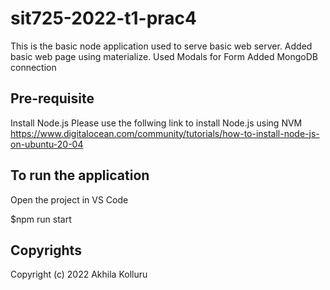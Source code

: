 # sit725-2022-t1-prac4

This is the basic node application used to serve basic web server.
Added basic web page using materialize.
Used Modals for Form
Added MongoDB connection

## Pre-requisite

Install Node.js
Please use the follwing link to install Node.js using NVM
https://www.digitalocean.com/community/tutorials/how-to-install-node-js-on-ubuntu-20-04

## To run the application

Open the project in VS Code

$npm run start

## Copyrights

Copyright (c) 2022 Akhila Kolluru
